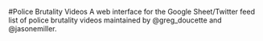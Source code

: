 #Police Brutality Videos
A web interface for the Google Sheet/Twitter feed list of police brutality videos maintained by @greg_doucette and @jasonemiller.